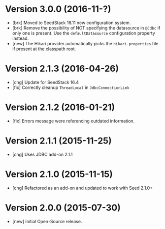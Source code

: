 # Version 3.0.0 (2016-11-?)

* [brk] Moved to SeedStack 16.11 new configuration system.
* [brk] Remove the possibility of NOT specifying the datasource in `@Jdbc` if only one is present. Use the `defaultDatasource` configuration property instead. 
* [new] The Hikari provider automatically picks the `hikari.properties` file if present at the classpath root.

# Version 2.1.3 (2016-04-26)

* [chg] Update for SeedStack 16.4
* [fix] Correctly cleanup `ThreadLocal` in `JdbcConnectionLink`

# Version 2.1.2 (2016-01-21)

* [fix] Errors message were referencing outdated information.

# Version 2.1.1 (2015-11-25)

* [chg] Uses JDBC add-on 2.1.1

# Version 2.1.0 (2015-11-15)

* [chg] Refactored as an add-on and updated to work with Seed 2.1.0+

# Version 2.0.0 (2015-07-30)

* [new] Initial Open-Source release.
